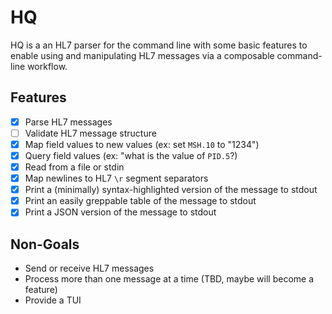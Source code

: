 # HQ

HQ is a an HL7 parser for the command line with some basic features to enable
using and manipulating HL7 messages via a composable command-line workflow.

## Features

- [X] Parse HL7 messages
- [ ] Validate HL7 message structure
- [X] Map field values to new values (ex: set `MSH.10` to "1234")
- [X] Query field values (ex: "what is the value of `PID.5`?)
- [X] Read from a file or stdin
- [X] Map newlines to HL7 `\r` segment separators
- [X] Print a (minimally) syntax-highlighted version of the message to stdout
- [X] Print an easily greppable table of the message to stdout
- [X] Print a JSON version of the message to stdout

## Non-Goals

* Send or receive HL7 messages
* Process more than one message at a time (TBD, maybe will become a feature)
* Provide a TUI

